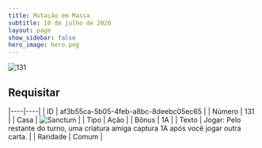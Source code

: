 ```yaml
---
title: Mutação em Massa
subtitle: 10 de julho de 2020
layout: page
show_sidebar: false
hero_image: hero.png
---
```


![131](https://cdn.keyforgegame.com/media/card_front/pt/479_131_M548P4M3F4G2_pt.png)

## Requisitar

|----|----|
| ID | af3b55ca-5b05-4feb-a8bc-8deebc05ec65 |
| Número | 131 |
| Casa | ![Sanctum](https://archonarcana.com/images/thumb/c/c7/Sanctum.png/22px-Sanctum.png "Santuário") |
| Tipo | Ação |
| Bônus | 1A |
| Texto | Jogar: Pelo restante do turno, uma criatura amiga captura 1A após você jogar outra carta. |
| Raridade | Comum |
